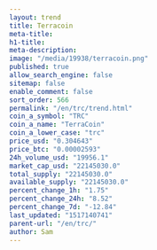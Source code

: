```yaml
---
layout: trend
title: Terracoin
meta-title: 
h1-title: 
meta-description: 
image: "/media/19938/terracoin.png"
published: true
allow_search_engine: false
sitemap: false
enable_comment: false
sort_order: 566
permalink: "/en/trc/trend.html"
coin_a_symbol: "TRC"
coin_a_name: "TerraCoin"
coin_a_lower_case: "trc"
price_usd: "0.304643"
price_btc: "0.00002593"
24h_volume_usd: "19956.1"
market_cap_usd: "22145030.0"
total_supply: "22145030.0"
available_supply: "22145030.0"
percent_change_1h: "1.75"
percent_change_24h: "8.52"
percent_change_7d: "-12.84"
last_updated: "1517140741"
parent-url: "/en/trc/"
author: Sam
---
```


